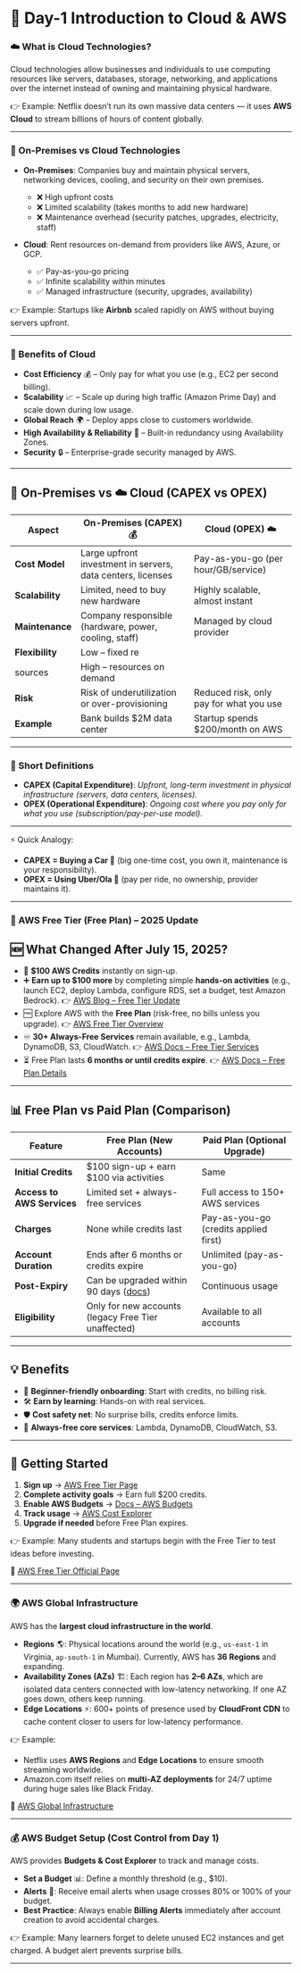 # 🌟 Day-1 Introduction to Cloud & AWS

### ☁️ What is Cloud Technologies?

Cloud technologies allow businesses and individuals to use computing resources like servers, databases, storage, networking, and applications over the internet instead of owning and maintaining physical hardware.

👉 Example: Netflix doesn’t run its own massive data centers — it uses **AWS Cloud** to stream billions of hours of content globally.

---

### 🏢 On-Premises vs Cloud Technologies

* **On-Premises**: Companies buy and maintain physical servers, networking devices, cooling, and security on their own premises.

  * ❌ High upfront costs
  * ❌ Limited scalability (takes months to add new hardware)
  * ❌ Maintenance overhead (security patches, upgrades, electricity, staff)

* **Cloud**: Rent resources on-demand from providers like AWS, Azure, or GCP.

  * ✅ Pay-as-you-go pricing
  * ✅ Infinite scalability within minutes
  * ✅ Managed infrastructure (security, upgrades, availability)

👉 Example: Startups like **Airbnb** scaled rapidly on AWS without buying servers upfront.

---

### 🎯 Benefits of Cloud

* **Cost Efficiency** 💰 – Only pay for what you use (e.g., EC2 per second billing).
* **Scalability** 📈 – Scale up during high traffic (Amazon Prime Day) and scale down during low usage.
* **Global Reach** 🌍 – Deploy apps close to customers worldwide.
* **High Availability & Reliability** 🔄 – Built-in redundancy using Availability Zones.
* **Security** 🔒 – Enterprise-grade security managed by AWS.

---


## 🏢 On-Premises vs ☁️ Cloud (CAPEX vs OPEX)

| Aspect          | On-Premises (CAPEX) 💰                                      | Cloud (OPEX) ☁️                         |
| --------------- | ----------------------------------------------------------- | --------------------------------------- |
| **Cost Model**  | Large upfront investment in servers, data centers, licenses | Pay-as-you-go (per hour/GB/service)     |
| **Scalability** | Limited, need to buy new hardware                           | Highly scalable, almost instant         |
| **Maintenance** | Company responsible (hardware, power, cooling, staff)       | Managed by cloud provider               |
| **Flexibility** | Low – fixed re
sources                                       | High – resources on demand              |
| **Risk**        | Risk of underutilization or over-provisioning               | Reduced risk, only pay for what you use |
| **Example**     | Bank builds \$2M data center                                | Startup spends \$200/month on AWS       |

---

### 📌 Short Definitions

* **CAPEX (Capital Expenditure)**: *Upfront, long-term investment in physical infrastructure (servers, data centers, licenses).*
* **OPEX (Operational Expenditure)**: *Ongoing cost where you pay only for what you use (subscription/pay-per-use model).*

---

⚡ Quick Analogy:

* **CAPEX = Buying a Car 🚗** (big one-time cost, you own it, maintenance is your responsibility).
* **OPEX = Using Uber/Ola 🚕** (pay per ride, no ownership, provider maintains it).

---

### 🚀 AWS Free Tier (Free Plan) – 2025 Update

## 🆕 What Changed After **July 15, 2025**?

* 🎁 **\$100 AWS Credits** instantly on sign-up.
* ➕ **Earn up to \$100 more** by completing simple **hands-on activities** (e.g., launch EC2, deploy Lambda, configure RDS, set a budget, test Amazon Bedrock).
  👉 [AWS Blog – Free Tier Update](https://aws.amazon.com/blogs/aws/aws-free-tier-update-new-customers-can-get-started-and-explore-aws-with-up-to-200-in-credits/?utm_source=chatgpt.com)
* 🆓 Explore AWS with the **Free Plan** (risk-free, no bills unless you upgrade).
  👉 [AWS Free Tier Overview](https://aws.amazon.com/free/?utm_source=chatgpt.com)
* ♾️ **30+ Always-Free Services** remain available, e.g., Lambda, DynamoDB, S3, CloudWatch.
  👉 [AWS Docs – Free Tier Services](https://docs.aws.amazon.com/awsaccountbilling/latest/aboutv2/free-tier.html?utm_source=chatgpt.com)
* ⏳ Free Plan lasts **6 months or until credits expire**.
  👉 [AWS Docs – Free Plan Details](https://docs.aws.amazon.com/awsaccountbilling/latest/aboutv2/free-tier-plans.html?utm_source=chatgpt.com)

---

## 📊 Free Plan vs Paid Plan (Comparison)

| Feature                    | Free Plan (New Accounts)                                                                                                                          | Paid Plan (Optional Upgrade)          |
| -------------------------- | ------------------------------------------------------------------------------------------------------------------------------------------------- | ------------------------------------- |
| **Initial Credits**        | \$100 sign-up + earn \$100 via activities                                                                                                         | Same                                  |
| **Access to AWS Services** | Limited set + always-free services                                                                                                                | Full access to 150+ AWS services      |
| **Charges**                | None while credits last                                                                                                                           | Pay-as-you-go (credits applied first) |
| **Account Duration**       | Ends after 6 months or credits expire                                                                                                             | Unlimited (pay-as-you-go)             |
| **Post-Expiry**            | Can be upgraded within 90 days ([docs](https://docs.aws.amazon.com/awsaccountbilling/latest/aboutv2/free-tier-plans.html?utm_source=chatgpt.com)) | Continuous usage                      |
| **Eligibility**            | Only for new accounts (legacy Free Tier unaffected)                                                                                               | Available to all accounts             |

---

## 💡 Benefits

* 🎯 **Beginner-friendly onboarding**: Start with credits, no billing risk.
* 🛠️ **Earn by learning**: Hands-on with real services.
* 🛡️ **Cost safety net**: No surprise bills, credits enforce limits.
* 🔄 **Always-free core services**: Lambda, DynamoDB, CloudWatch, S3.

---

## 📝 Getting Started

1. **Sign up** → [AWS Free Tier Page](https://aws.amazon.com/free/?utm_source=chatgpt.com)
2. **Complete activity goals** → Earn full \$200 credits.
3. **Enable AWS Budgets** → [Docs – AWS Budgets](https://docs.aws.amazon.com/cost-management/latest/userguide/budgets-managing-costs.html?utm_source=chatgpt.com)
4. **Track usage** → [AWS Cost Explorer](https://docs.aws.amazon.com/cost-management/latest/userguide/ce-what-is.html?utm_source=chatgpt.com)
5. **Upgrade if needed** before Free Plan expires.

👉 Example: Many students and startups begin with the Free Tier to test ideas before investing.

🔗 [AWS Free Tier Official Page](https://aws.amazon.com/free/)

---

### 🌍 AWS Global Infrastructure

AWS has the **largest cloud infrastructure in the world**.

* **Regions** 🌎: Physical locations around the world (e.g., `us-east-1` in Virginia, `ap-south-1` in Mumbai). Currently, AWS has **36 Regions** and expanding.
* **Availability Zones (AZs)** 🏗️: Each region has **2–6 AZs**, which are isolated data centers connected with low-latency networking. If one AZ goes down, others keep running.
* **Edge Locations** ⚡: 600+ points of presence used by **CloudFront CDN** to cache content closer to users for low-latency performance.

👉 Example:

* Netflix uses **AWS Regions** and **Edge Locations** to ensure smooth streaming worldwide.
* Amazon.com itself relies on **multi-AZ deployments** for 24/7 uptime during huge sales like Black Friday.

🔗 [AWS Global Infrastructure](https://aws.amazon.com/about-aws/global-infrastructure/)

---

### 💰 AWS Budget Setup (Cost Control from Day 1)

AWS provides **Budgets & Cost Explorer** to track and manage costs.

* **Set a Budget** 📊: Define a monthly threshold (e.g., \$10).
* **Alerts** 🔔: Receive email alerts when usage crosses 80% or 100% of your budget.
* **Best Practice**: Always enable **Billing Alerts** immediately after account creation to avoid accidental charges.

👉 Example: Many learners forget to delete unused EC2 instances and get charged. A budget alert prevents surprise bills.

---



